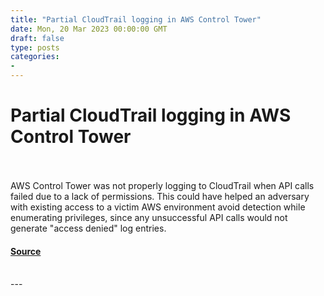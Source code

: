 ```yaml
---
title: "Partial CloudTrail logging in AWS Control Tower"
date: Mon, 20 Mar 2023 00:00:00 GMT
draft: false
type: posts
categories: 
- 
---
```

# Partial CloudTrail logging in AWS Control Tower

<br/>

<br/>
AWS Control Tower was not properly logging to CloudTrail when API calls failed due to a lack of permissions. This could have helped an adversary with existing access to a victim AWS environment avoid detection while enumerating privileges, since any unsuccessful API calls would not generate "access denied" log entries.

#### [Source](https://www.cloudvulndb.org/aws-control-tower-lack-of-cloudtrail-logging)

<br/>
---
